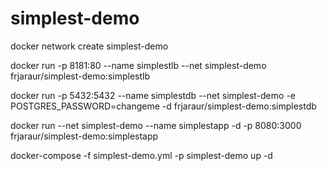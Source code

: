 # simplest-demo

docker network create simplest-demo

docker run -p 8181:80 --name simplestlb --net simplest-demo frjaraur/simplest-demo:simplestlb

docker run -p 5432:5432 --name simplestdb --net simplest-demo -e POSTGRES_PASSWORD=changeme -d frjaraur/simplest-demo:simplestdb

docker run --net simplest-demo --name simplestapp -d -p 8080:3000 frjaraur/simplest-demo:simplestapp 


docker-compose -f simplest-demo.yml -p simplest-demo up -d
